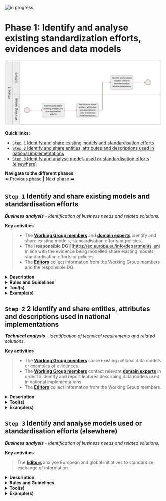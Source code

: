 ![in progress](https://img.shields.io/badge/status-in%20progress-yellow)

# Phase 1: Identify and analyse existing standardization efforts, evidences and data models
![Process_Phase 1](img/methodology_phase1.PNG)

**Quick links:**
- [`Step 1` Identify and share existing models and standardisation efforts](../phase1.md#step-1-Identify-and-share-existing-models-and-standardisation-efforts)
- [`Step 2` Identify and share entities, attributes and descriptions used in national implementations](../phase2.md#step-2-Identify-and-share-entities,-attributes-and-descriptions-used-in-national-implementations)
- [`Step 3` Identify and analyse models used or standardisation efforts (elsewhere)](../phase1.md#step-3-Identify-and-analyse-models-used-or-standardisation-efforts-(elsewhere))


**Navigate to the different phases**\
[:arrow_left: Previous phase](README.md) **|**
[Next phase :arrow_right:](phase2.md)

## `Step 1` Identify and share existing models and standardisation efforts
<i><b>Business analysis</b> - identification of business needs and related solutions.</i>

**Key activities**
> * The [<b>Working Group members</b>](../stakeholders#working-group) and [<b>domain experts</b>](../stakeholders#domain-experts) identify and share existing models, standardisation efforts or policies. 
> * The [<b>responsible DG</b>]](https://ec.europa.eu/info/departments_en) in line with the evidence being modelled share existing models, standardisation efforts or policies.
> * The [<b>Editors</b>](../stakeholders#editors) collect information from the Working Group members and the responsible DG.

<details>
  <summary><b>Description</b></summary>
  
Working Group members will share information they possess related to the common data model being built. Similarly, DGs having competencies in relation with the scope of the evidence being modelled, will share relevant information and existing (legal) pieces of work. 

The objective is to gather information in order to have a global overview of data models, and/or standardisation rules implemented and used across Europe and leverage this insight to develop a common data model. 

This step is specifically looking at information being available at global, i.e. European level, rather than at national level, which is the scope of step 2. 

</details>


<details>
  <summary><b>Rules and Guidelines</b></summary>
  
One important aspect of this step is the source of data quality. This is ensured by the requirement that all data comes from authoritative sources. Working Group members are responsible to identify and connect the authorities to the information shared. Also, reusing content based on intrinsic licenses may oblige to use a specific license for the model being developed.

</details>


<details>
  <summary><b>Tool(s)</b></summary>

A collaborative tool, e.g. Confluence, GitHub.

</details>


<details>
  <summary><b>Example(s)</b></summary>
  
For example, for social security, [EESSI (Electronic Exchange of Social Security Information)](https://ec.europa.eu/social/main.jsp?catId=869&langId=en) is an IT system already in place. For education related matters, [Europass](https://ec.europa.eu/social/main.jsp?catId=1266&langId=en), from DG EMPL, is in place. 

</details>

## `Step 2` 2 Identify and share entities, attributes and descriptions used in national implementations
<i><b>Technical analysis</b> - identification of technical requirements and related solutions.</i>

**Key activities**
> * The [<b>Working Group members</b>](../stakeholders#working-group) share existing national data models or examples of evidences.
> * The [<b>Working Group members</b>](../stakeholders#working-group) contact relevant [<b>domain experts</b>](../stakeholders#domain-experts) in order to identify and report features describing data models used in national implementations.
> * The [<b>Editors</b>](../stakeholders#editors) collect information from the Working Group members.

<details>
  <summary><b>Description</b></summary>
  
Step 2 is about the national implementation of data models or legislative pieces. Contrary to step 1, step 2 is looking at gathering elements from national contexts. 

It might be that (semantic) data models do not exist or were not shared in step 1. Step 2 will remediate that by looking for elements in national implementations. 

Working Group members will share information on:
* Examples of evidences
* Entities they judge paramount for the common data model being built
 - Attributes they judge mandatory and optional;
 - Descriptions of elements in their national implementations.

Before sending any data, the Working Group members should bear in mind the following:
* The data model has been validated and implemented by a competent authority; and
* The data model has been issued in a final version.
  
</details>

<details>
  <summary><b>Tool(s)</b></summary>
  
A spreadsheet tool can be used to present and compare the different data models. 

</details>

<details>
  <summary><b>Example(s)</b></summary>
  
The table below illustrates how SKOS mapping properties can be used to compare models. 

|     Italy data model    |     Spain data model    |     SKOS mapping   value    |
|-------------------------|-------------------------|-----------------------------|
|     Person              |     Person              |     exact match             |
|     Birth               |                         |     no match                |

If provided, the table can also include definitions and URIs to ease comparison.

Example of an implementation (Person Condition Register and Registration Register) shared by Germany: see [issue #89](https://github.com/SEMICeu/SDG-sandbox/issues/89).
Example of a data model shared by Spain: [issue #37](https://github.com/SEMICeu/SDG-sandbox/issues/37#issue-664501128).

</details>



## `Step 3` Identify and analyse models used or standardisation efforts (elsewhere)
<i><b>Business analysis</b> - identification of business needs and related solutions.</i>


**Key activities**
> The [<b>Editors</b>](../stakeholders#editors) analyse European and global initiatives to standardise exchange of information.


<details>
  <summary><b>Description</b></summary>
  
In parallel with step 1 and 2, the Editors document - the information received and - any European and/or global initiatives that aim at standardizing data exchanges across Member States. The output of this step will serve as a basis to draft the common data model.

Step 1 and 2 are the source of information for step 3. While Working Group members and responsible DGs are gathering information, the editors will focus on documenting and analysing the information received. Editors should also do a research effort to not exclude any relevant data model and standardization effort used elsewhere. 

This step supplements the statement made in step 2, as for existing harmonization of information contained in the evidences at European level. The editors may derive the necessary elements from these initiatives. 

</details>

<details>
  <summary><b>Rules and Guidelines</b></summary>
  
Reusing content based on intrinsic licenses may oblige the to use a specific license for the model being developed.

</details>

<details>
  <summary><b>Tool(s)</b></summary>
  
Below are some links of input sources. 

* [Study on Data Mapping for the cross-border application of the Once-Only technical system SDG](https://sdg.mindigital.gr/uploads/Deloitte_final_report.pdf)
* [Linked Open Vocabularies](https://lov.linkeddata.es/dataset/lov)
* [Core Vocabularies](https://ec.europa.eu/isa2/solutions/core-vocabularies_en)
* [Euro Vocabularies](https://op.europa.eu/en/web/eu-vocabularies/home)
* [Ontology design patterns](http://ontologydesignpatterns.org/wiki/Main_Page)
* [eProcurement ontology](https://joinup.ec.europa.eu/collection/eprocurement/solution/eprocurement-ontology) 
* [Public Documents forms | DG Justice](https://beta.e-justice.europa.eu/35981/EN/public_documents_forms)

</details>

<details>
  <summary><b>Example(s)</b></summary>

The Core Person Vocabulary can be used when modelling data related to people.

</details>
